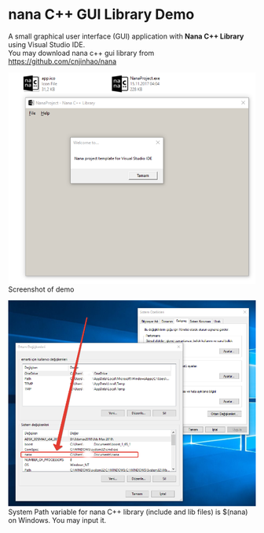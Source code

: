 # nana C++ GUI Library Demo
A small graphical user interface (GUI) application with **Nana C++ Library** using Visual Studio IDE. 
<br>You may download nana c++ gui library from https://github.com/cnjinhao/nana

![screenshot](https://github.com/emartisoft/nanaCppGUI_Demo/blob/master/screenshot.png?raw=true)
<br>
Screenshot of demo

![nanaPath](https://github.com/emartisoft/nanaCppGUI_Demo/blob/master/nanaPath.png?raw=true)
<br>
System Path variable for nana C++ library (include and lib files) is $(nana) on Windows. You may input it.
